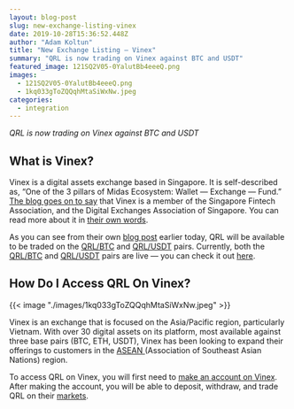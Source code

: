 ```yaml
---
layout: blog-post
slug: new-exchange-listing-vinex
date: 2019-10-28T15:36:52.448Z
author: "Adam Koltun"
title: "New Exchange Listing — Vinex"
summary: "QRL is now trading on Vinex against BTC and USDT"
featured_image: 121SQ2V05-0YalutBb4eeeQ.png
images:
  - 121SQ2V05-0YalutBb4eeeQ.png
  - 1kq033gToZQQqhMtaSiWxNw.jpeg
categories:
  - integration
---
```


*QRL is now trading on Vinex against BTC and USDT*

## What is Vinex?

Vinex is a digital assets exchange based in Singapore. It is self-described as, “One of the 3 pillars of Midas Ecosystem: Wallet — Exchange — Fund.” [The blog goes on to say](https://support.vinex.network/hc/en-us/articles/360022383431-Overview-of-Vinex-Network-Crypto-Exchange) that Vinex is a member of the Singapore Fintech Association, and the Digital Exchanges Association of Singapore. You can read more about it in [their own words](https://support.vinex.network/hc/en-us/articles/360022383431-Overview-of-Vinex-Network-Crypto-Exchange).

As you can see from their own [blog post](https://support.vinex.network/hc/en-us/articles/360034567931-Quantum-Resistant-Ledger-QRL-is-now-listed-on-Vinex) earlier today, QRL will be available to be traded on the [QRL/BTC](https://vinex.network/market/BTC_QRL) and [QRL/USDT](https://vinex.network/market/USDT_QRL) pairs. Currently, both the [QRL/BTC](https://vinex.network/market/BTC_QRL) and [QRL/USDT](https://vinex.network/market/USDT_QRL) pairs are live — you can check it out [here](https://vinex.network/market/BTC_QRL).

## How Do I Access QRL On Vinex?

{{< image "./images/1kq033gToZQQqhMtaSiWxNw.jpeg" >}}

Vinex is an exchange that is focused on the Asia/Pacific region, particularly Vietnam. With over 30 digital assets on its platform, most available against three base pairs (BTC, ETH, USDT), Vinex has been looking to expand their offerings to customers in the [ASEAN ](https://en.wikipedia.org/wiki/Association_of_Southeast_Asian_Nations)(Association of Southeast Asian Nations) region.

To access QRL on Vinex, you will first need to [make an account on Vinex](https://id.midasprotocol.com/register?client_id=ZPP2SyMeEGoeRNPaSxMasnhQ&redirect_uri=https%3A%2F%2Fvinex.network%2Foauth%2Fcallback). After making the account, you will be able to deposit, withdraw, and trade QRL on their [markets](https://vinex.network/market/BTC_QRL).